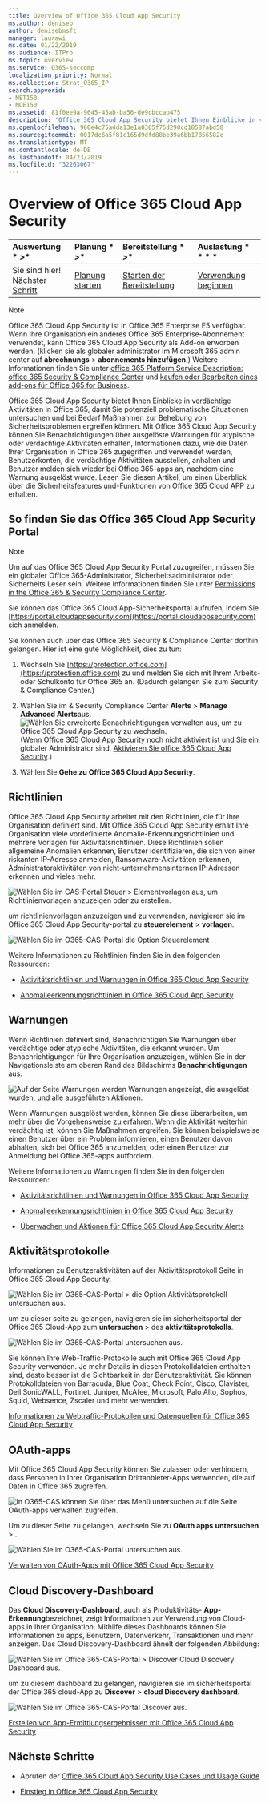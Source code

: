 ```yaml
---
title: Overview of Office 365 Cloud App Security
ms.author: deniseb
author: denisebmsft
manager: laurawi
ms.date: 01/22/2019
ms.audience: ITPro
ms.topic: overview
ms.service: O365-seccomp
localization_priority: Normal
ms.collection: Strat_O365_IP
search.appverid:
- MET150
- MOE150
ms.assetid: 81f0ee9a-9645-45ab-ba56-de9cbccab475
description: 'Office 365 Cloud App Security bietet Ihnen Einblicke in verdächtige Aktivitäten in Office 365, damit Sie potenziell problematische Situationen untersuchen und gegebenenfalls Maßnahmen zur Behebung von Sicherheitsproblemen ergreifen können. '
ms.openlocfilehash: 960e4c75a4da13e1a0365f75d290cd18587abd58
ms.sourcegitcommit: 0017dc6a5f81c165d9dfd88be39a6bb17856582e
ms.translationtype: MT
ms.contentlocale: de-DE
ms.lasthandoff: 04/23/2019
ms.locfileid: "32263067"
---
```

# <a name="overview-of-office-365-cloud-app-security"></a>Overview of Office 365 Cloud App Security
  
|Auswertung * *\>**|Planung * *\>**|Bereitstellung * *\>**|Auslastung * * * *|
|:-----|:-----|:-----|:-----|
|Sie sind hier!  <br/> [Nächster Schritt](get-ready-for-office-365-cas.md) <br/> |[Planung starten](get-ready-for-office-365-cas.md) <br/> |[Starten der Bereitstellung](turn-on-office-365-cas.md) <br/> |[Verwendung beginnen](utilization-activities-for-ocas.md) <br/> |
   
> [!NOTE]
> Office 365 Cloud App Security ist in Office 365 Enterprise E5 verfügbar. Wenn Ihre Organisation ein anderes Office 365 Enterprise-Abonnement verwendet, kann Office 365 Cloud App Security als Add-on erworben werden. (klicken sie als globaler administrator im Microsoft 365 admin center auf **abrechnungs** \> **abonnements hinzufügen**.) Weitere Informationen finden Sie unter [office 365 Platform Service Description: office 365 Security &amp; Compliance Center](https://docs.microsoft.com/office365/servicedescriptions/office-365-platform-service-description/office-365-securitycompliance-center) und [kaufen oder Bearbeiten eines add-ons für Office 365 for Business](https://docs.microsoft.com/office365/admin/subscriptions-and-billing/buy-or-edit-an-add-on). 
  
Office 365 Cloud App Security bietet Ihnen Einblicke in verdächtige Aktivitäten in Office 365, damit Sie potenziell problematische Situationen untersuchen und bei Bedarf Maßnahmen zur Behebung von Sicherheitsproblemen ergreifen können. Mit Office 365 Cloud App Security können Sie Benachrichtigungen über ausgelöste Warnungen für atypische oder verdächtige Aktivitäten erhalten, Informationen dazu, wie die Daten Ihrer Organisation in Office 365 zugegriffen und verwendet werden, Benutzerkonten, die verdächtige Aktivitäten ausstellen, anhalten und Benutzer melden sich wieder bei Office 365-apps an, nachdem eine Warnung ausgelöst wurde. Lesen Sie diesen Artikel, um einen Überblick über die Sicherheitsfeatures und-Funktionen von Office 365 Cloud APP zu erhalten.
  
    
## <a name="how-to-find-the-office-365-cloud-app-security-portal"></a>So finden Sie das Office 365 Cloud App Security Portal

> [!NOTE]
> Um auf das Office 365 Cloud App Security Portal zuzugreifen, müssen Sie ein globaler Office 365-Administrator, Sicherheitsadministrator oder Sicherheits Leser sein. Weitere Informationen finden Sie unter [Permissions in the Office 365 &amp; Security Compliance Center](permissions-in-the-security-and-compliance-center.md). 
  
Sie können das Office 365 Cloud App-Sicherheitsportal aufrufen, indem Sie [https://portal.cloudappsecurity.com](https://portal.cloudappsecurity.com) sich anmelden. 

Sie können auch über das Office 365 Security &amp; Compliance Center dorthin gelangen. Hier ist eine gute Möglichkeit, dies zu tun:
  
1. Wechseln Sie [https://protection.office.com](https://protection.office.com) zu und melden Sie sich mit Ihrem Arbeits-oder Schulkonto für Office 365 an. (Dadurch gelangen Sie zum Security &amp; Compliance Center.)
    
2. Wählen Sie im &amp; Security Compliance Center **Alerts** \> **Manage Advanced Alerts**aus. <br/>![Wählen Sie erweiterte Benachrichtigungen verwalten aus, um zu Office 365 Cloud App Security zu wechseln.](media/958632d4-03e3-4ade-8e22-d5509db6fca7.png)<br/>(Wenn Office 365 Cloud App Security noch nicht aktiviert ist und Sie ein globaler Administrator sind, [Aktivieren Sie office 365 Cloud App Security](turn-on-office-365-cas.md).)
    
3. Wählen Sie **Gehe zu Office 365 Cloud App Security**. 
    
## <a name="policies"></a>Richtlinien

Office 365 Cloud App Security arbeitet mit den Richtlinien, die für Ihre Organisation definiert sind. Mit Office 365 Cloud App Security erhält Ihre Organisation viele vordefinierte Anomalie-Erkennungsrichtlinien und mehrere Vorlagen für Aktivitätsrichtlinien. Diese Richtlinien sollen allgemeine Anomalien erkennen, Benutzer identifizieren, die sich von einer riskanten IP-Adresse anmelden, Ransomware-Aktivitäten erkennen, Administratoraktivitäten von nicht-unternehmensinternen IP-Adressen erkennen und vieles mehr.
  
![Wählen Sie im CAS-Portal Steuer \> Elementvorlagen aus, um Richtlinienvorlagen anzuzeigen oder zu erstellen.](media/88f615b4-aa8a-480c-b239-323dfcd628e1.png)
  
um richtlinienvorlagen anzuzeigen und zu verwenden, navigieren sie im Office 365 Cloud App Security-portal zu **steuerelement** \> **vorlagen**. 
  
![Wählen Sie im O365-CAS-Portal die Option Steuerelement](media/287c2ea9-5172-4697-8e0e-b9ab654105bc.png)
  
Weitere Informationen zu Richtlinien finden Sie in den folgenden Ressourcen:
  
- [Aktivitätsrichtlinien und Warnungen in Office 365 Cloud App Security](activity-policies-and-alerts.md)
    
- [Anomalieerkennungsrichtlinien in Office 365 Cloud App Security](anomaly-detection-policies-in-ocas.md)
    
## <a name="alerts"></a>Warnungen

Wenn Richtlinien definiert sind, Benachrichtigen Sie Warnungen über verdächtige oder atypische Aktivitäten, die erkannt wurden. Um Benachrichtigungen für Ihre Organisation anzuzeigen, wählen Sie in der Navigationsleiste am oberen Rand des Bildschirms **Benachrichtigungen** aus. 
  
![Auf der Seite Warnungen werden Warnungen angezeigt, die ausgelöst wurden, und alle ausgeführten Aktionen.](media/3b53d4c9-4b13-435d-8547-8c0f9ae6b914.png)
  
Wenn Warnungen ausgelöst werden, können Sie diese überarbeiten, um mehr über die Vorgehensweise zu erfahren. Wenn die Aktivität weiterhin verdächtig ist, können Sie Maßnahmen ergreifen. Sie können beispielsweise einen Benutzer über ein Problem informieren, einen Benutzer davon abhalten, sich bei Office 365 anzumelden, oder einen Benutzer zur Anmeldung bei Office 365-apps auffordern.
  
Weitere Informationen zu Warnungen finden Sie in den folgenden Ressourcen:
  
- [Aktivitätsrichtlinien und Warnungen in Office 365 Cloud App Security](activity-policies-and-alerts.md)
    
- [Anomalieerkennungsrichtlinien in Office 365 Cloud App Security](anomaly-detection-policies-in-ocas.md)
    
- [Überwachen und Aktionen für Office 365 Cloud App Security Alerts](review-office-365-cas-alerts.md)
    
## <a name="activity-logs"></a>Aktivitätsprotokolle

Informationen zu Benutzeraktivitäten auf der Aktivitätsprotokoll Seite in Office 365 Cloud App Security.
  
![Wählen Sie im O365-CAS-Portal \> die Option Aktivitätsprotokoll untersuchen aus.](media/ec19e77d-4e11-49fc-ab7c-0e8b0c29c93c.png)
  
um zu dieser seite zu gelangen, navigieren sie im sicherheitsportal der Office 365 Cloud-App zum **untersuchen** \> des **aktivitätsprotokolls**. 
  
![Wählen Sie im O365-CAS-Portal untersuchen aus.](media/8c7b87c9-71a6-4952-adb2-185e941ffe9a.png)
  
Sie können Ihre Web-Traffic-Protokolle auch mit Office 365 Cloud App Security verwenden. Je mehr Details in diesen Protokolldateien enthalten sind, desto besser ist die Sichtbarkeit in der Benutzeraktivität. Sie können Protokolldateien von Barracuda, Blue Coat, Check Point, Cisco, Clavister, Dell SonicWALL, Fortinet, Juniper, McAfee, Microsoft, Palo Alto, Sophos, Squid, Websence, Zscaler und mehr verwenden.
  
[Informationen zu Webtraffic-Protokollen und Datenquellen für Office 365 Cloud App Security](web-traffic-logs-and-data-sources-for-ocas.md)
  
## <a name="oauth-apps"></a>OAuth-apps

Mit Office 365 Cloud App Security können Sie zulassen oder verhindern, dass Personen in Ihrer Organisation Drittanbieter-Apps verwenden, die auf Daten in Office 365 zugreifen.
  
![In O365-CAS können Sie über das Menü untersuchen auf die Seite OAuth-apps verwalten zugreifen.](media/78272cda-986f-4b3b-bbbe-8c236c74f5d3.png)
  
Um zu dieser Seite zu gelangen, wechseln Sie zu **OAuth apps** **untersuchen** \> . 
  
![Wählen Sie im O365-CAS-Portal untersuchen aus.](media/8c7b87c9-71a6-4952-adb2-185e941ffe9a.png)
  
[Verwalten von OAuth-Apps mit Office 365 Cloud App Security](manage-app-permissions-in-ocas.md)
  
## <a name="cloud-discovery-dashboard"></a>Cloud Discovery-Dashboard

Das **Cloud Discovery-Dashboard**, auch als Produktivitäts- **App-Erkennung**bezeichnet, zeigt Informationen zur Verwendung von Cloud-apps in Ihrer Organisation. Mithilfe dieses Dashboards können Sie Informationen zu apps, Benutzern, Datenverkehr, Transaktionen und mehr anzeigen. Das Cloud Discovery-Dashboard ähnelt der folgenden Abbildung: 
  
![Wählen Sie im Office 365-CAS-Portal \> Discover Cloud Discovery Dashboard aus.](media/61269290-fd82-4d4b-8045-aea1ebc82287.png)
  
um zu diesem dashboard zu gelangen, navigieren sie im sicherheitsportal der Office 365 cloud-App zu **Discover** \> **cloud Discovery dashboard**. 
  
![Wählen Sie im Office 365-CAS-Portal Discover aus.](media/73b5299f-94b5-49dd-a00f-154d188eb2c5.png)
  
[Erstellen von App-Ermittlungsergebnissen mit Office 365 Cloud App Security](review-app-discovery-findings-in-ocas.md)
  
## <a name="next-steps"></a>Nächste Schritte

- Abrufen der [Office 365 Cloud App Security Use Cases und Usage Guide](https://aka.ms/O365CASGuide)
    
- [Einstieg in Office 365 Cloud App Security](get-ready-for-office-365-cas.md)
    

